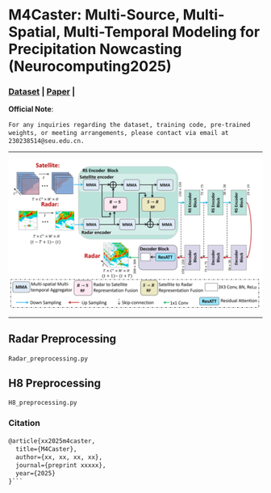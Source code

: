 # M4Caster: Multi-Source, Multi-Spatial, Multi-Temporal Modeling for Precipitation Nowcasting (Neurocomputing2025)
### [Dataset](https://pan.baidu.com/s/1hql5FaIF7PwK4Oza12XwCQ?pwd=33iv) | [Paper](https://arxiv.org/) | 

**Official Note**:
```
For any inquiries regarding the dataset, training code, pre-trained weights, or meeting arrangements, please contact via email at 230238514@seu.edu.cn.
```
---
<p align="center">
<img width="691" alt="스크린샷 2024-12-19 오후 4 13 17" src="https://github.com/Spring-lovely/M4Caster_2025/blob/main/assst/fig_ov.jpg" />

</p>

---
## Radar Preprocessing
```
Radar_preprocessing.py
```

## H8 Preprocessing
```
H8_preprocessing.py
```


### Citation

```
@article{xx2025m4caster,
  title={M4Caster},
  author={xx, xx, xx, xx},
  journal={preprint xxxxx},
  year={2025}
}```
